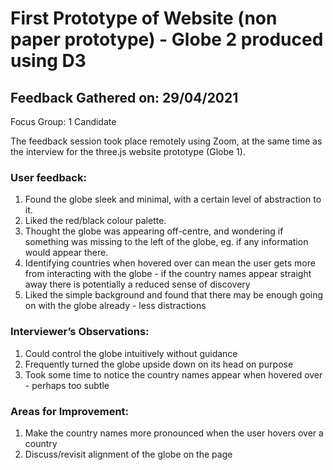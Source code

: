 <h1> First Prototype of Website (non paper prototype) - Globe 2 produced using D3</h1>


<h2> Feedback Gathered on: 29/04/2021</h2>

Focus Group: 1 Candidate
 
The feedback session took place remotely using Zoom, at the same time as the interview for the three.js website prototype (Globe 1).

<h3>User feedback:</h3>

<ol>

<li>Found the globe sleek and minimal, with a certain level of abstraction to it. </li>

<li>Liked the red/black colour palette. </li>

<li>Thought the globe was appearing off-centre, and wondering if something was missing to the left of the globe, eg. if any information would appear there. </li>

<li>Identifying countries when hovered over can mean the user gets more from interacting with the globe - if the country names appear straight away there is potentially a reduced sense of discovery
</li>

<li>Liked the simple background and found that there may be enough going on with the globe already - less distractions </li>
</ol>


<h3>Interviewer’s Observations: </h3>

<ol><li>Could control the globe intuitively without guidance</li>
  <li>Frequently turned the globe upside down on its head on purpose </li>
  <li>Took some time to notice the country names appear when hovered over - perhaps too subtle </li>
  </ol>


<h3>Areas for Improvement: </h3>
<ol><li>Make the country names more pronounced when the user hovers over a country </li>
  <li>Discuss/revisit alignment of the globe on the page</li>
  </ol>
